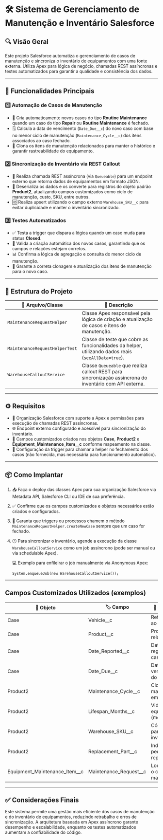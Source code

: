 # 🛠️ Sistema de Gerenciamento de Manutenção e Inventário Salesforce

## 🔍 Visão Geral

Este projeto Salesforce automatiza o gerenciamento de casos de manutenção e sincroniza o inventário de equipamentos com uma fonte externa. Utiliza Apex para lógica de negócio, chamadas REST assíncronas e testes automatizados para garantir a qualidade e consistência dos dados.

---

## 🚀 Funcionalidades Principais

### 1️⃣ Automação de Casos de Manutenção

- 🧾 Cria automaticamente novos casos do tipo **Routine Maintenance** quando um caso do tipo **Repair** ou **Routine Maintenance** é fechado.
- 🗓️ Calcula a data de vencimento (`Date_Due__c`) do novo caso com base no menor ciclo de manutenção (`Maintenance_Cycle__c`) dos itens associados ao caso fechado.
- 📄 Clona os itens de manutenção relacionados para manter o histórico e garantir rastreabilidade do equipamento.

### 2️⃣ Sincronização de Inventário via REST Callout

- 🔄 Realiza chamada REST assíncrona (via `Queueable`) para um endpoint externo que retorna dados de equipamentos em formato JSON.
- 🧩 Deserializa os dados e os converte para registros do objeto padrão **Product2**, atualizando campos customizados como ciclo de manutenção, custo, SKU, entre outros.
- 🆔 Realiza upsert utilizando o campo externo `Warehouse_SKU__c` para evitar duplicidade e manter o inventário sincronizado.

### 3️⃣ Testes Automatizados

- ✅ Testa a trigger que dispara a lógica quando um caso muda para status **Closed**.
- 🔎 Valida a criação automática dos novos casos, garantindo que os campos e relações estejam corretos.
- 📊 Confirma a lógica de agregação e consulta do menor ciclo de manutenção.
- 🧬 Garante a correta clonagem e atualização dos itens de manutenção para o novo caso.

---

## 🧱 Estrutura do Projeto

| 📁 Arquivo/Classe                 | 📌 Descrição                                                                                     |
| -------------------------------- | ------------------------------------------------------------------------------------------------ |
| `MaintenanceRequestHelper`       | Classe Apex responsável pela lógica de criação e atualização de casos e itens de manutenção.     |
| `MaintenanceRequestHelperTest`   | Classe de teste que cobre as funcionalidades da helper, utilizando dados reais (`seeAllData=true`). |
| `WarehouseCalloutService`        | Classe `Queueable` que realiza callout REST para sincronização assíncrona do inventário com API externa. |

---

## ⚙️ Requisitos

- 🏢 Organização Salesforce com suporte a Apex e permissões para execução de chamadas REST assíncronas.
- 🌐 Endpoint externo configurado e acessível para sincronização do inventário.
- 🧾 Campos customizados criados nos objetos **Case**, **Product2** e **Equipment_Maintenance_Item__c** conforme mapeamento na classe.
- 🔁 Configuração da trigger para chamar a helper no fechamento dos casos (não fornecida, mas necessária para funcionamento automático).

---

## 📦 Como Implantar

1. 📤 Faça o deploy das classes Apex para sua organização Salesforce via Metadata API, Salesforce CLI ou IDE de sua preferência.
2. ✅ Confirme que os campos customizados e objetos necessários estão criados e configurados.
3. 🔄 Garanta que triggers ou processos chamem o método `MaintenanceRequestHelper.createNewCase` sempre que um caso for fechado.
4. 🕒 Para sincronizar o inventário, agende a execução da classe `WarehouseCalloutService` como um job assíncrono (pode ser manual ou via schedulable Apex).

   💻 Exemplo para enfileirar o job manualmente via Anonymous Apex:

   ```apex
   System.enqueueJob(new WarehouseCalloutService());
   ```
---

## Campos Customizados Utilizados (exemplos) 

| 🧩 Objeto                  | 🏷️ Campo                   | 📝 Descriçã                      |
| --------------------------- | -------------------------- | --------------------------------- |
| Case                        | Vehicle__c                 | Referência ao veículo             |
| Case                        | Product__c                 | Produto relacionado               |
| Case                        | Date_Reported__c           | Data de registro do caso          |
| Case                        | Date_Due__c                | Data de vencimento do SLA         |
| Product2                    | Maintenance_Cycle__c       | Ciclo de manutenção em dias       |
| Product2                    | Lifespan_Months__c         | Vida útil do equipamento (meses) |
| Product2                    | Warehouse_SKU__c           | Código SKU para inventário        |
| Product2                    | Replacement_Part__c        | Indica se é peça de reposição     |
| Equipment_Maintenance_Item__c | Maintenance_Request__c    | Lookup para o caso de manutenção  |



---

## ✅ Considerações Finais
Este sistema permite uma gestão mais eficiente dos casos de manutenção e do inventário de equipamentos, reduzindo retrabalho e erros de sincronização. A arquitetura baseada em Apex assíncrono garante desempenho e escalabilidade, enquanto os testes automatizados aumentam a confiabilidade do código.
   
